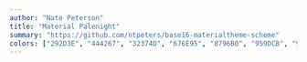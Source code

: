 ```yaml
---
author: "Nate Peterson"
title: "Material Palenight"
summary: "https://github.com/ntpeters/base16-materialtheme-scheme"
colors: ["292D3E", "444267", "32374D", "676E95", "8796B0", "959DCB", "959DCB", "FFFFFF", "F07178", "F78C6C", "FFCB6B", "C3E88D", "89DDFF", "82AAFF", "C792EA", "FF5370"]
---
```

